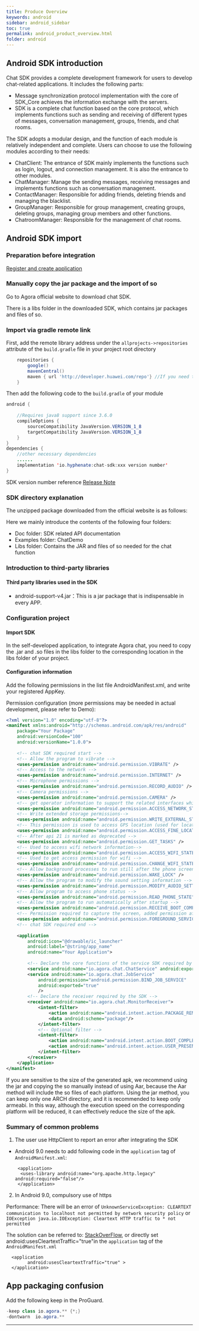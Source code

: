 ```yaml
---
title: Produce Overview
keywords: android
sidebar: android_sidebar
toc: true
permalink: android_product_overview.html
folder: android
---
```


## Android SDK introduction

Chat SDK provides a complete development framework for users to develop chat-related applications. It includes the following parts:


-   Message synchronization protocol implementation with the core of SDK_Core achieves the information exchange with the servers.
-   SDK is a complete chat function based on the core protocol, which implements functions such as sending and receiving of different types of messages, conversation management, groups, friends, and chat rooms.


The SDK adopts a modular design, and the function of each module is relatively independent and complete. Users can choose to use the following modules according to their needs:

-   ChatClient: The entrance of SDK mainly implements the functions such as login, logout, and connection management. It is also the entrance to other modules.
-   ChatManager: Manage the sending messages, receiving messages and implements functions such as conversation management.
-   ContactManager: Responsible for adding friends, deleting friends and managing the blacklist.
-   GroupManager: Responsible for group management, creating groups, deleting groups, managing group members and other functions.
-   ChatroomManager: Responsible for the management of chat rooms.


## Android SDK import

### Preparation before integration

[Register and create application](https://hyphenateinc.github.io/android_connect_to_chat_server.html)

### Manually copy the jar package and the import of so

Go to Agora official website to download chat SDK.

There is a libs folder in the downloaded SDK, which contains jar packages and files of so.

### Import via gradle remote link

First, add the remote library address under the `allprojects->repositories` attribute of the `build.gradle` file in your project root directory

``` gradle
    repositories {
        google()
        mavenCentral()
        maven { url 'http://developer.huawei.com/repo'} //If you need to use Huawei to push HMS, please add this sentence
    }
```

Then add the following code to the `build.gradle` of your module

``` java
android {
    
    //Requires java8 support since 3.6.0
    compileOptions {
        sourceCompatibility JavaVersion.VERSION_1_8
        targetCompatibility JavaVersion.VERSION_1_8
    }
}
dependencies {
    //other necessary dependencies
    ......
    implementation 'io.hyphenate:chat-sdk:xxx version number'
}
```

SDK version number reference [Release Note](https://hyphenateinc.github.io/android_release_note.html)

### SDK directory explanation

The unzipped package downloaded from the official website is as follows:

Here we mainly introduce the contents of the following four folders:

-   Doc folder: SDK related API documentation
-   Examples folder: ChatDemo
-   Libs folder: Contains the JAR and files of so needed for the chat function

### Introduction to third-party libraries

#### Third party libraries used in the SDK

-   android-support-v4.jar：This is a jar package that is indispensable in every APP. 


### Configuration project

#### Import SDK

In the self-developed application, to integrate Agora chat, you need to copy the .jar and .so files in the libs folder to the corresponding location in the libs folder of your project.

#### Configuration information

Add the following permissions in the list file AndroidManifest.xml, and write your registered AppKey.

Permission configuration (more permissions may be needed in actual development, please refer to Demo):

``` xml
<?xml version="1.0" encoding="utf-8"?>
<manifest xmlns:android="http://schemas.android.com/apk/res/android"
    package="Your Package"
    android:versionCode="100"
    android:versionName="1.0.0">
  
    <!-- chat SDK required start -->
    <!-- Allow the program to vibrate -->
    <uses-permission android:name="android.permission.VIBRATE" />
    <!-- Access to the network -->
    <uses-permission android:name="android.permission.INTERNET" />
    <!-- Microphone permissions -->
    <uses-permission android:name="android.permission.RECORD_AUDIO" />
    <!-- Camera permissions -->
    <uses-permission android:name="android.permission.CAMERA" />
    <!-- get operator information to support the related interfaces which provides operator information--->
    <uses-permission android:name="android.permission.ACCESS_NETWORK_STATE"/>
    <!-- Write extended storage permissions-->
    <uses-permission android:name="android.permission.WRITE_EXTERNAL_STORAGE"/>
    <!-- This permission is used to access GPS location (used for location messages, and can be removed if location is not required) -->
    <uses-permission android:name="android.permission.ACCESS_FINE_LOCATION"/>
    <!-- After api 21 is marked as deprecated -->
    <uses-permission android:name="android.permission.GET_TASKS" />
    <!-- Used to access wifi network information-->
    <uses-permission android:name="android.permission.ACCESS_WIFI_STATE"/>
    <!-- Used to get access permission for wifi -->
    <uses-permission android:name="android.permission.CHANGE_WIFI_STATE"/>
    <!-- Allow background processes to run still after the phone screen is turned off -->
    <uses-permission android:name="android.permission.WAKE_LOCK" />
    <!-- Allow the program to modify the sound setting information -->
    <uses-permission android:name="android.permission.MODIFY_AUDIO_SETTINGS" />
    <!-- Allow program to access phone status -->
    <uses-permission android:name="android.permission.READ_PHONE_STATE" />
    <!-- Allow the program to run automatically after startup -->
    <uses-permission android:name="android.permission.RECEIVE_BOOT_COMPLETED" />
    <!-- Permission required to capture the screen, added permission after Q (multi-person audio and video screen sharing use) -->
    <uses-permission android:name="android.permission.FOREGROUND_SERVICE"/>
    <!-- chat SDK required end -->
 
    <application
        android:icon="@drawable/ic_launcher"
        android:label="@string/app_name"
        android:name="Your Application">
  
        <!-- Declare the core functions of the service SDK required by the SDK-->
        <service android:name="io.agora.chat.ChatService" android:exported="true"/>
        <service android:name="io.agora.chat.JobService"
            android:permission="android.permission.BIND_JOB_SERVICE"
            android:exported="true"
            />
        <!-- Declare the receiver required by the SDK -->
        <receiver android:name="io.agora.chat.MonitorReceiver">
            <intent-filter>
                <action android:name="android.intent.action.PACKAGE_REMOVED"/>
                <data android:scheme="package"/>
            </intent-filter>
            <!-- Optional filter -->
            <intent-filter>
                <action android:name="android.intent.action.BOOT_COMPLETED"/>
                <action android:name="android.intent.action.USER_PRESENT" />
            </intent-filter>
        </receiver>
    </application>
</manifest>
```

If you are sensitive to the size of the generated apk, we recommend using the jar and copying the so manually instead of using Aar, because the Aar method will include the so files of each platform. Using the jar method, you can keep only one ARCH directory, and it is recommended to keep only armeabi. In this way, although the execution speed on the corresponding platform will be reduced, it can effectively reduce the size of the apk.

### Summary of common problems

1. The user use HttpClient to report an error after integrating the SDK

- Android 9.0 needs to add following code in the `application` tag of `AndroidManifest.xml`:

       <application>
        <uses-library android:name="org.apache.http.legacy" android:required="false"/>
       </application>

2. In Android 9.0, compulsory use of https

Performance: There will be an error of `UnknownServiceException: CLEARTEXT communication to localhost not permitted by network security policy` or `IOException java.io.IOException: Cleartext HTTP traffic to * not permitted`

The solution can be referred to: [StackOverFlow](https://stackoverflow.com/questions/45940861/android-8-cleartext-http-traffic-not-permitted), or directly set android:usesCleartextTraffic=\"true\"in the `application` tag of the `AndroidManifest.xml` 

      <application
            android:usesCleartextTraffic="true" >
      </application>


## App packaging confusion

Add the following keep in the ProGuard.

``` java
-keep class io.agora.** {*;}
-dontwarn  io.agora.**
```

------------------------------------------------------------------------
